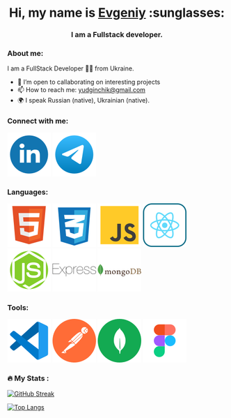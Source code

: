 <!-- ## Hi, my name is Evgeniy -->

<h1 align="center">Hi, my name is <a href="https://portfoliohalushkoyevhen.vercel.app/" target="_blank">Evgeniy</a> :sunglasses:</h1>

<h3 align="center">I am a Fullstack developer.</h3>

<!-- **Evgeniy-Galushko/Evgeniy-Galushko** is a ✨ _special_ ✨ repository because its `README.md` (this file) appears on your GitHub profile.

Here are some ideas to get you started:


- 🔭 I’m currently working on ...
- 🌱 I’m currently learning ...
- 👯 I’m looking to collaborate on ...
- 🤔 I’m looking for help with ...
- 📫 How to reach me: yudginchik@gmail.com
- 🌍 I speak Russian (native), Ukrainian (native).
 -->

 <h3>About me:</h3>

I am a FullStack Developer 🧑‍💻 from Ukraine.

- 🤝 I’m open to callaborating on interesting projects
- 📫 How to reach me: yudginchik@gmail.com
- 🌍 I speak Russian (native), Ukrainian (native).

<h3>Connect with me:</h3>

<div><a href="https://www.linkedin.com/in/halushko-yevhen-5ab439353/" target="blank" width="30" height="30">
<img src="./icons/linkedin.svg" alt="linkedin" /></a>
<a href="https://t.me/EvgeniyGalushko" target="blank" width="30" height="30">
<img src="./icons/telegram.svg" alt="telegram" /></a>
</div>

<h3>Languages:</h3>

<div>
<img src="./icons/html.svg" alt="html" />
<img src="./icons/css-3.svg" alt="css" />
<img src="./icons/js.svg" alt="js" />
<img src="./icons/react.svg" alt="react" />
<img src="./icons/node2_js.svg" alt="node" />
<img src="./icons/express.svg" alt="express" />
<img src="./icons/mongodb.svg" alt="mongodb" />
</в>

<h3>Tools:</h3>

<div>
<img src="./icons/vscode.svg" alt="vscode" />
<img src="./icons/postman.svg" alt="postman" />
<img src="./icons/mongodb_compass.svg" alt="mongodb" />
<img src="./icons/figma.svg" alt="figma" />
<!-- <img src="./icons/node2_js.svg" alt="node" /> -->
<!-- <img src="./icons/express.svg" alt="express" /> -->
<!-- <img src="./icons/mongodb.svg" alt="mongo" /> -->
</div>

### :fire: My Stats :

[![GitHub Streak](https://github-readme-streak-stats.herokuapp.com?user=Evgeniy-Galushko)](https://git.io/streak-stats)

[![Top Langs](https://github-readme-stats.vercel.app/api/top-langs/?username=Evgeniy-Galushko&langs_count=15&layout=compact&theme=vision-friendly-white)](https://github.com/anuraghazra/github-readme-stats)

<!-- ![](https://komarev.com/ghpvc/?username=Evgeniy-Galushko&style=flat-square) -->

